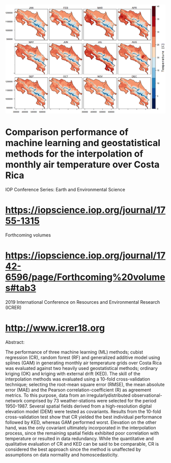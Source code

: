 ![alt test](/Cubist_Temp_1961_1990.png)

# Comparison performance of machine learning and geostatistical methods for the interpolation of monthly air temperature over Costa Rica

IOP Conference Series: Earth and Environmental Science
# https://iopscience.iop.org/journal/1755-1315

Forthcoming volumes
# https://iopscience.iop.org/journal/1742-6596/page/Forthcoming%20volumes#tab3

2019 International Conference on Resources and Environmental Research (ICRER) 
# http://www.icrer18.org

Abstract:

The performance of three machine learning (ML) methods; cubist regression (CR),
random forest (RF) and generalized additive model using splines (GAM) in generating
monthly air temperature grids over Costa Rica was evaluated against two heavily used
geostatistical methods; ordinary kriging (OK) and kriging with external drift (KED). The skill
of the interpolation methods was evaluated using a 10-fold cross-validation technique;
selecting the root-mean square error (RMSE), the mean absolute error (MAE) and the Pearson
correlation-coefficient (R) as agreement metrics. To this purpose, data from an irregularlydistributed observational-network comprised by 73 weather-stations were selected for the
period 1950-1987. Several spatial fields derived from a high-resolution digital elevation model
(DEM) were tested as covariants. Results from the 10-fold cross-validation test show that CR
yielded the best individual performance followed by KED, whereas GAM performed worst.
Elevation on the other hand, was the only covariant ultimately incorporated in the interpolation
process, since the remaining spatial fields exhibited poor correlation with temperature or
resulted in data redundancy. While the quantitative and qualitative evaluation of CR and KED
can be said to be comparable, CR is considered the best approach since the method is
unaffected by assumptions on data normality and homoscedasticity.
